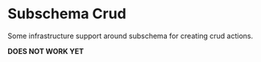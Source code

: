 Subschema Crud
====

Some infrastructure support around subschema for creating crud actions.

**DOES NOT WORK YET**